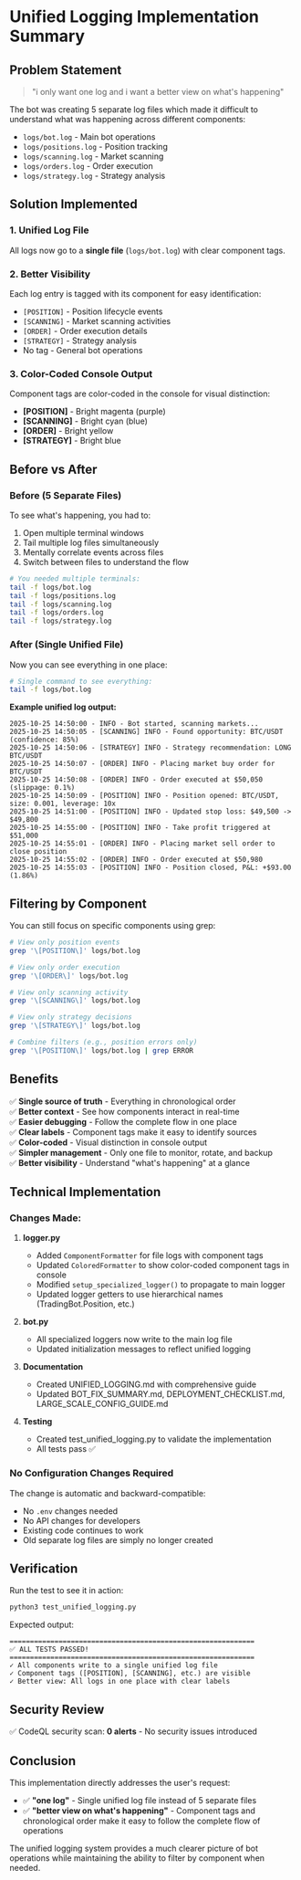 # Unified Logging Implementation Summary

## Problem Statement
> "i only want one log and i want a better view on what's happening"

The bot was creating 5 separate log files which made it difficult to understand what was happening across different components:
- `logs/bot.log` - Main bot operations
- `logs/positions.log` - Position tracking
- `logs/scanning.log` - Market scanning
- `logs/orders.log` - Order execution
- `logs/strategy.log` - Strategy analysis

## Solution Implemented

### 1. Unified Log File
All logs now go to a **single file** (`logs/bot.log`) with clear component tags.

### 2. Better Visibility
Each log entry is tagged with its component for easy identification:
- `[POSITION]` - Position lifecycle events
- `[SCANNING]` - Market scanning activities
- `[ORDER]` - Order execution details
- `[STRATEGY]` - Strategy analysis
- No tag - General bot operations

### 3. Color-Coded Console Output
Component tags are color-coded in the console for visual distinction:
- **[POSITION]** - Bright magenta (purple)
- **[SCANNING]** - Bright cyan (blue)
- **[ORDER]** - Bright yellow
- **[STRATEGY]** - Bright blue

## Before vs After

### Before (5 Separate Files)
To see what's happening, you had to:
1. Open multiple terminal windows
2. Tail multiple log files simultaneously
3. Mentally correlate events across files
4. Switch between files to understand the flow

```bash
# You needed multiple terminals:
tail -f logs/bot.log
tail -f logs/positions.log
tail -f logs/scanning.log
tail -f logs/orders.log
tail -f logs/strategy.log
```

### After (Single Unified File)
Now you can see everything in one place:

```bash
# Single command to see everything:
tail -f logs/bot.log
```

**Example unified log output:**
```
2025-10-25 14:50:00 - INFO - Bot started, scanning markets...
2025-10-25 14:50:05 - [SCANNING] INFO - Found opportunity: BTC/USDT (confidence: 85%)
2025-10-25 14:50:06 - [STRATEGY] INFO - Strategy recommendation: LONG BTC/USDT
2025-10-25 14:50:07 - [ORDER] INFO - Placing market buy order for BTC/USDT
2025-10-25 14:50:08 - [ORDER] INFO - Order executed at $50,050 (slippage: 0.1%)
2025-10-25 14:50:09 - [POSITION] INFO - Position opened: BTC/USDT, size: 0.001, leverage: 10x
2025-10-25 14:51:00 - [POSITION] INFO - Updated stop loss: $49,500 -> $49,800
2025-10-25 14:55:00 - [POSITION] INFO - Take profit triggered at $51,000
2025-10-25 14:55:01 - [ORDER] INFO - Placing market sell order to close position
2025-10-25 14:55:02 - [ORDER] INFO - Order executed at $50,980
2025-10-25 14:55:03 - [POSITION] INFO - Position closed, P&L: +$93.00 (1.86%)
```

## Filtering by Component

You can still focus on specific components using grep:

```bash
# View only position events
grep '\[POSITION\]' logs/bot.log

# View only order execution
grep '\[ORDER\]' logs/bot.log

# View only scanning activity
grep '\[SCANNING\]' logs/bot.log

# View only strategy decisions
grep '\[STRATEGY\]' logs/bot.log

# Combine filters (e.g., position errors only)
grep '\[POSITION\]' logs/bot.log | grep ERROR
```

## Benefits

✅ **Single source of truth** - Everything in chronological order  
✅ **Better context** - See how components interact in real-time  
✅ **Easier debugging** - Follow the complete flow in one place  
✅ **Clear labels** - Component tags make it easy to identify sources  
✅ **Color-coded** - Visual distinction in console output  
✅ **Simpler management** - Only one file to monitor, rotate, and backup  
✅ **Better visibility** - Understand "what's happening" at a glance

## Technical Implementation

### Changes Made:

1. **logger.py**
   - Added `ComponentFormatter` for file logs with component tags
   - Updated `ColoredFormatter` to show color-coded component tags in console
   - Modified `setup_specialized_logger()` to propagate to main logger
   - Updated logger getters to use hierarchical names (TradingBot.Position, etc.)

2. **bot.py**
   - All specialized loggers now write to the main log file
   - Updated initialization messages to reflect unified logging

3. **Documentation**
   - Created UNIFIED_LOGGING.md with comprehensive guide
   - Updated BOT_FIX_SUMMARY.md, DEPLOYMENT_CHECKLIST.md, LARGE_SCALE_CONFIG_GUIDE.md

4. **Testing**
   - Created test_unified_logging.py to validate the implementation
   - All tests pass ✅

### No Configuration Changes Required

The change is automatic and backward-compatible:
- No `.env` changes needed
- No API changes for developers
- Existing code continues to work
- Old separate log files are simply no longer created

## Verification

Run the test to see it in action:
```bash
python3 test_unified_logging.py
```

Expected output:
```
============================================================
✅ ALL TESTS PASSED!
============================================================
✓ All components write to a single unified log file
✓ Component tags ([POSITION], [SCANNING], etc.) are visible
✓ Better view: All logs in one place with clear labels
```

## Security Review

✅ CodeQL security scan: **0 alerts** - No security issues introduced

## Conclusion

This implementation directly addresses the user's request:
- ✅ **"one log"** - Single unified log file instead of 5 separate files
- ✅ **"better view on what's happening"** - Component tags and chronological order make it easy to follow the complete flow of operations

The unified logging system provides a much clearer picture of bot operations while maintaining the ability to filter by component when needed.
